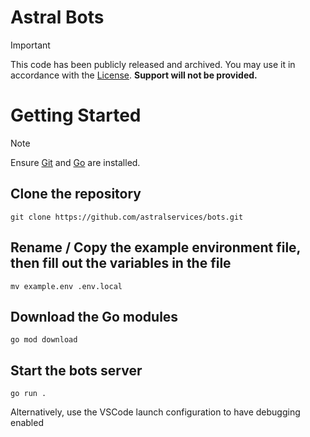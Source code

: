 # Astral Bots

> [!IMPORTANT]  
> This code has been publicly released and archived. You may use it in accordance with the [License](LICENSE). **Support will not be provided.**

# Getting Started

> [!NOTE]
> Ensure [Git](https://git-scm.org) and [Go](https://go.dev) are installed.

## Clone the repository
```
git clone https://github.com/astralservices/bots.git
```

## Rename / Copy the example environment file, then fill out the variables in the file
```
mv example.env .env.local
```

## Download the Go modules
```
go mod download
```

## Start the bots server
```
go run .
```

Alternatively, use the VSCode launch configuration to have debugging enabled
